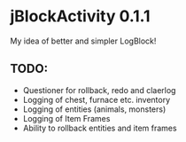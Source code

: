 jBlockActivity 0.1.1
==============

My idea of better and simpler LogBlock!

## TODO: 
* Questioner for rollback, redo and claerlog
* Logging of chest, furnace etc. inventory
* Logging of entities (animals, monsters)
* Logging of Item Frames
* Ability to rollback entities and item frames